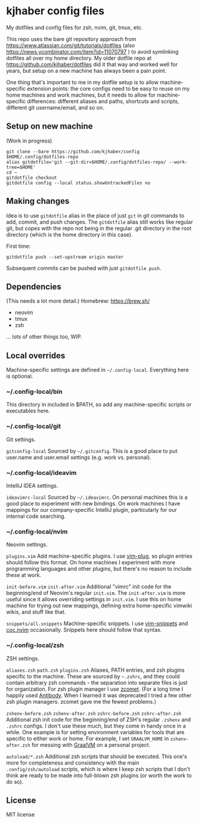 # kjhaber config files

My dotfiles and config files for zsh, nvim, git, tmux, etc.

This repo uses the bare git repository approach from https://www.atlassian.com/git/tutorials/dotfiles (also https://news.ycombinator.com/item?id=11070797 ) to avoid symlinking dotfiles all over my home directory.  My older dotfile repo at https://github.com/kjhaber/dotfiles did it that way and worked well for years, but setup on a new machine has always been a pain point.

One thing that's important to me in my dotfile setup is to allow machine-specific extension points: the core configs need to be easy to reuse on my home machines and work machines, but it needs to allow for machine-specific differences: different aliases and paths, shortcuts and scripts, different git username/email, and so on.


## Setup on new machine
(Work in progress)
```
git clone --bare https://github.com/kjhaber/config $HOME/.config/dotfiles-repo
alias gitdotfile='git --git-dir=$HOME/.config/dotfiles-repo/ --work-tree=$HOME'
cd ~
gitdotfile checkout
gitdotfile config --local status.showUntrackedFiles no
```

## Making changes

Idea is to use `gitdotfile` alias in the place of just `git` in git commands to add, commit, and push changes.  The `gitdotfile` alias still works like regular git, but copes with the repo not being in the regular .git directory in the root directory (which is the home directory in this case).

First time:
```
gitdotfile push --set-upstream origin master
```

Subsequent commits can be pushed with just `gitdotfile push`.

## Dependencies
(This needs a lot more detail.)
Homebrew: https://brew.sh/
* neovim
* tmux
* zsh

... lots of other things too, WIP.

## Local overrides
Machine-specific settings are defined in `~/.config-local`.  Everything here is optional.

### ~/.config-local/bin
This directory in included in $PATH, so add any machine-specific scripts or executables here.

### ~/.config-local/git
Git settings.  

`gitconfig-local`
Sourced by `~/.gitconfig`.  This is a good place to put user.name and user.email settings (e.g. work vs. personal).

### ~/.config-local/ideavim
IntelliJ IDEA settings.

`ideavimrc-local`
Sourced by `~/.ideavimrc`.  On personal machines this is a good place to experiment with new bindings.  On work machines I have mappings for our company-specific IntelliJ plugin, particularly for our internal code searching.

### ~/.config-local/nvim
Neovim settings.

`plugins.vim`
Add machine-specific plugins.  I use [vim-plug](https://github.com/junegunn/vim-plug), so plugin entries should follow this format.  On home machines I experiment with more programming languages and other plugins, but there's no reason to include these at work.

`init-before.vim`
`init-after.vim`
Additional "vimrc" init code for the beginning/end of Neovim's regular `init.vim`.  The `init-after.vim` is more useful since it allows overriding settings in `init.vim`.  I use this on home machine for trying out new mappings, defining extra home-specific vimwiki wikis, and stuff like that.

`snippets/all.snippets`
Machine-specific snippets.  I use [vim-snippets](https://github.com/honza/vim-snippets) and [coc.nvim](https://github.com/neoclide/coc.nvim) occasionally.  Snippets here should follow that syntax.

### ~/.config-local/zsh
ZSH settings.

`aliases.zsh`
`path.zsh`
`plugins.zsh`
Aliases, PATH entries, and zsh plugins specific to the machine.  These are sourced by `~.zshrc`, and they could contain arbitrary zsh commands - the separation into separate files is just for organization.  For zsh plugin manager I use [zcomet](https://zcomet.io/).  (For a long time I happily used [Antibody](http://getantibody.github.io/).  When I learned it was deprecated I tried a few other zsh plugin managers.  zcomet gave me the fewest problems.)

`zshenv-before.zsh`
`zshenv-after.zsh`
`zshrc-before.zsh`
`zshrc-after.zsh`
Additional zsh init code for the beginning/end of ZSH's regular `.zshenv` and `.zshrc` configs.  I don't use these much, but they come in handy once in a while.  One example is for setting environment variables for tools that are specific to either work or home.  For example, I set `GRAALVM_HOME` in `zshenv-after.zsh` for messing with [GraalVM](https://www.graalvm.org/) on a personal project.

`autoload/*.zsh`
Additional zsh scripts that should be executed.  This one's more for completeness and consistency with the main `.config/zsh/autoload` scripts, which is where I keep zsh scripts that I don't think are ready to be made into full-blown zsh plugins (or worth the work to do so).

## License
MIT license

